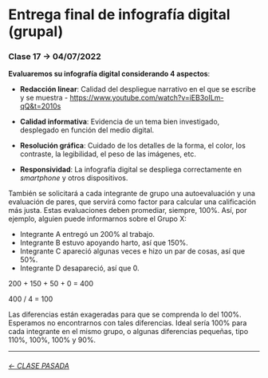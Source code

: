 # Entrega final de infografía digital (grupal)

###  Clase 17 → 04/07/2022

**Evaluaremos su infografía digital considerando 4 aspectos**:

- **Redacción linear**: Calidad del despliegue narrativo en el que se escribe y se muestra - https://www.youtube.com/watch?v=iEB3oILm-qQ&t=2010s

- **Calidad informativa**: Evidencia de un tema bien investigado, desplegado en función del medio digital.

- **Resolución gráfica**: Cuidado de los detalles de la forma, el color, los contraste, la legibilidad, el peso de las imágenes, etc.

- **Responsividad**: La infografía digital se despliega correctamente en *smartphone* y otros dispositivos.

También se solicitará a cada integrante de grupo una autoevaluación y una evaluación de pares, que servirá como factor para calcular una calificación más justa. Estas evaluaciones deben promediar, siempre, 100%. Así, por ejemplo, alguien puede informarnos sobre el Grupo X:

- Integrante A entregó un 200% al trabajo.
- Integrante B estuvo apoyando harto, así que 150%.
- Integrante C apareció algunas veces e hizo un par de cosas, así que 50%.
- Integrante D desapareció, así que 0.

200 + 150 + 50 + 0 = 400

400 / 4 = 100 

Las diferencias están exageradas para que se comprenda lo del 100%. Esperamos no encontrarnos con tales diferencias. Ideal sería 100% para cada integrante en el mismo grupo, o algunas diferencias pequeñas, tipo 110%, 100%, 100% y 90%.


- - - - - - - - - - -

###### [← CLASE PASADA](https://github.com/profesorfaco/dno075-2022-1/tree/main/clase-14)

